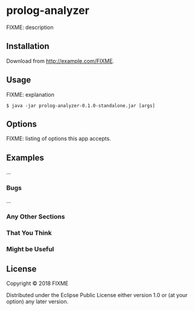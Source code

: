 # prolog-analyzer

FIXME: description

## Installation

Download from http://example.com/FIXME.

## Usage

FIXME: explanation

    $ java -jar prolog-analyzer-0.1.0-standalone.jar [args]

## Options

FIXME: listing of options this app accepts.

## Examples

...

### Bugs

...

### Any Other Sections
### That You Think
### Might be Useful

## License

Copyright © 2018 FIXME

Distributed under the Eclipse Public License either version 1.0 or (at
your option) any later version.
